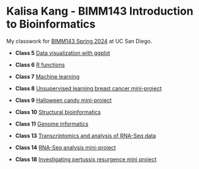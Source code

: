 # Kalisa Kang - BIMM143 Introduction to Bioinformatics
My classwork for [BIMM143 Spring 2024](https://bioboot.github.io/bimm143_S24/) at UC San Diego.

- **Class 5** [Data visualization with ggplot](Class05/Class05.md)

- **Class 6** [R functions](Class06/Class06.md)

- **Class 7** [Machine learning](Class07/Class07.md)

- **Class 8** [Unsupervised learning breast cancer mini-project](Class08/Class08.md)

- **Class 9** [Halloween candy mini-project](https://github.com/kalisakang/BIMM143_GitHub/blob/main/Class09/Class09.pdf)

- **Class 10** [Structural bioinformatics](https://github.com/kalisakang/BIMM143_GitHub/blob/main/Class10/Class10.pdf)

- **Class 11** [Genome informatics](Class11/Class11.md)

- **Class 13** [Transcriptomics and analysis of RNA-Seq data](https://github.com/kalisakang/BIMM143_GitHub/blob/main/Class13/Class13.pdf)

- **Class 14** [RNA-Seq analysis mini-project](https://github.com/kalisakang/BIMM143_GitHub/blob/main/Class14/Class14.pdf)

- **Class 18** [Investigating pertussis resurgence mini project]()







